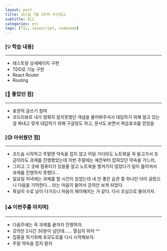 ```yaml
---
layout: post
title: 코드숨 7월 3주차 주간회고
subtitle: 회고
categories: etc
tags: [TIL, Javascript, codesoom]
---
```





### [💡 학습 내용]
---
- 레스토랑 상세페이지 구현
- TDD로 기능 구현
- React Router
- Routing

### [🤩 좋았던 점]
---
-  표현적 글쓰기 참여 
- 코드리뷰로 내가 정확히 알지못했던 개념을 물어봐주셔서 대답하기 위해 알고 있는 걸 짜내고 맞게 대답하기 위해 구글링도 하고, 문서도 보면서 복습효과를 얻었음

### [😥 아쉬웠던 점]
---
- 코드숨 시작하고 주말엔 약속을 잡지 않고 어딜 가더라도 노트북을 꼭 들고가서 조금이라도 과제를 진행했었는데 이번 주말에는 예전부터 잡혀있던 약속을 가느라,
- 그리고 그 곳에 컴퓨터가 있을줄 알고 노트북을 챙겨가지 않았다가 일이 틀어져서 과제를 진행하지 못했다...
- 일요일 저녁에는 과제를 할 시간이 있었는데 내 안 좋은 습관 중 하나인 이미 글렀으니 다음을 기약한다... 라는 마음이 들어서 강의만 보게 되었다.
- 확실히 수료 날이 다가오니 마음이 해이해지는 거 같다. 다시 초심으로 돌아가자.


### [⛳ 이번주를 마치며]
---

- 다음주에는 꼭 과제를 끝까지 진행하자.
- 강의만 2시간 30분이 넘던데...... 열심히 하자 ^^
- 집중을 하기위해 포모도로를 다시 시작해보자.
- 주말 약속을 잡지 말자

